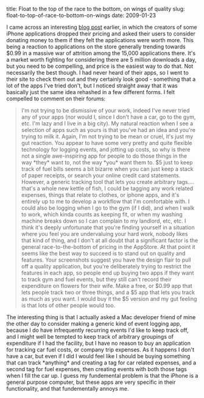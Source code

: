title: Float to the top of the race to the bottom, on wings of quality
slug: float-to-top-of-race-to-bottom-on-wings
date: 2009-01-23


I came across an interesting [blog post](http://www.appcubby.com/blog/files/app_store_pricing.html) earlier, in which the creators of some iPhone applications dropped their pricing and asked their users to consider donating money to them if they felt the applications were worth more. This being a reaction to applications on the store generally trending towards $0.99 in a massive war of attrition among the 15,000 applications there. It's a market worth fighting for considering there are 5 million downloads a day, but you need to be compelling, and price is the easiest way to do that. Not necessarily the best though.
I had never heard of their apps, so I went to their site to check them out and they certainly look good - something that a lot of the apps I've tried don't, but I noticed straight away that it was basically just the same idea rehashed in a few different forms. I felt compelled to comment on their forums:

> I'm not trying to be dismissive of your work, indeed I've never tried any of your apps (nor would I, since I don't have a car, go to the gym, etc. I'm lazy and I live in a big city).
> My natural reaction when I see a selection of apps such as yours is that you've had an idea and you're trying to milk it. Again, I'm not trying to be mean or cruel, it's just my gut reaction.
> You appear to have some very pretty and quite flexible technology for logging events, and jotting up costs, so why is there not a single awe-inspiring app for people to do those things in the way \*they\* want to, not the way \*you\* want them to.
> $5 just to keep track of fuel bills seems a bit bizarre when you can just keep a stack of paper receipts, or search your online credit card statements.
> However, a generic tracking tool that lets you create arbitrary tags.... that's a whole new kettle of fish, I could be tagging any work related expenses, things that relate to clothes, or iphone apps, and it's entirely up to me to develop a workflow that I'm comfortable with.
> I could also be logging when I go to the gym (if I did), and when I walk to work, which kinda counts as keeping fit, or when my washing machine breaks down so I can complain to my landlord, etc, etc.
> I think it's deeply unfortunate that you're finding yourself in a situation where you feel you are undervaluing your hard work, nobody likes that kind of thing, and I don't at all doubt that a significant factor is the general race-to-the-bottom of pricing in the AppStore. At that point it seems like the best way to succeed is to stand out on quality and features. Your screenshots suggest you have the design flair to pull off a quality application, but you're deliberately trying to restrict the features in each app, so people end up buying two apps if they want to track gym and fuel events, but they still can't record their expenditure on flowers for their wife.
> Make a free, or $0.99 app that lets people track two or three things, and a $5 app that lets you track as much as you want. I would buy it the $5 version and my gut feeling is that lots of other people would too.

The interesting thing is that I actually asked a Mac developer friend of mine the other day to consider making a generic kind of event logging app, because I do have infrequently recurring events I'd like to keep track off, and I might well be tempted to keep track of arbitrary groupings of expenditure if I had the facility, but I have no reason to buy an application for tracking car fuel costs, or company trip expenses. As it happens I don't have a car, but even if I did I would feel like I should be buying something that can track \*anything\* and creating a tag for car related expenses, and a second tag for fuel expenses, then creating events with both those tags when I fill the car up.
I guess my fundemental problem is that the iPhone is a general purpose computer, but these apps are very specific in their functionality, and that fundementally annoys me.
